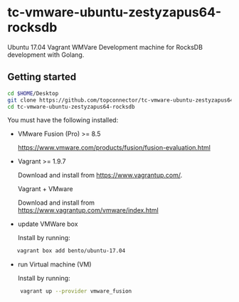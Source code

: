 # tc-vmware-ubuntu-zestyzapus64-rocksdb

Ubuntu 17.04 Vagrant WMVare Development machine for RocksDB development with Golang.

## Getting started

```bash
cd $HOME/Desktop
git clone https://github.com/topconnector/tc-vmware-ubuntu-zestyzapus64-rocksdb.git
cd tc-vmware-ubuntu-zestyzapus64-rocksdb
```

You must have the following installed:

* VMware Fusion (Pro) >= 8.5
  
  https://www.vmware.com/products/fusion/fusion-evaluation.html
    
* Vagrant >= 1.9.7

  Download and install from https://www.vagrantup.com/.

  Vagrant + VMware
  
  Download and install from https://www.vagrantup.com/vmware/index.html
     
* update VMWare box

  Install by running: 
    
```bash
   vagrant box add bento/ubuntu-17.04
```
    
* run Virtual machine (VM)

  Install by running: 
  
```bash
    vagrant up --provider vmware_fusion
```
